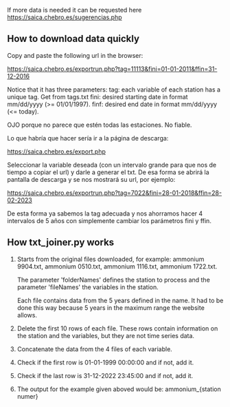 If more data is needed it can be requested here https://saica.chebro.es/sugerencias.php

## How to download data quickly

Copy and paste the following url in the browser:

https://saica.chebro.es/exportrun.php?tag=11113&fini=01-01-2011&ffin=31-12-2016

Notice that it has three parameters:
	tag: each variable of each station has a unique tag. Get from tags.txt
	fini: desired starting date in format mm/dd/yyyy (>= 01/01/1997).
	finf: desired end date in format mm/dd/yyyy (<= today).

OJO porque no parece que estén todas las estaciones. No fiable.

Lo que habría que hacer sería ir a la página de descarga:

https://saica.chebro.es/export.php

Seleccionar la variable deseada (con un intervalo grande para que nos de tiempo a copiar el url) y darle a generar el txt. 
De esa forma se abrirá la pantalla de descarga y se nos mostrará su url, por ejemplo:

https://saica.chebro.es/exportrun.php?tag=7022&fini=28-01-2018&ffin=28-02-2023

De esta forma ya sabemos la tag adecuada y nos ahorramos hacer 4 intervalos de 5 años con simplemente cambiar los parámetros fini y ffin.

## How txt_joiner.py works

1. Starts from the original files downloaded, for example:
	ammonium 9904.txt, ammonium 0510.txt, ammonium 1116.txt, ammonium 1722.txt.

	The parameter 'folderNames' defines the station to process and the parameter 'fileNames' the variables in the station.

	Each file contains data from the 5 years defined in the name. It had to be done this way because 5 years in the maximum range the website allows.

2. Delete the first 10 rows of each file. These rows contain information on the station and the variables, but they are not time series data.

3. Concatenate the data from the 4 files of each variable.

4. Check if the first row is 01-01-1999 00:00:00 and if not, add it.

5. Check if the last row is 31-12-2022 23:45:00 and if not, add it.

6. The output for the example given aboved would be: ammonium_{station numer}


